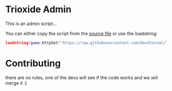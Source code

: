 # Trioxide Admin
This is an admin script...
<p>You can either copy the script from the <a href="https://github.com/DevXternal/Trioxide/blob/main/source.lua">source file</a> or use the loadstring:</p>

```Lua
loadstring(game:HttpGet("https://raw.githubusercontent.com/DevXternal/Trioxide/main/source.lua", true))()
```
# Contributing
there are no rules, one of the devs will see if the code works and we will merge it :)
